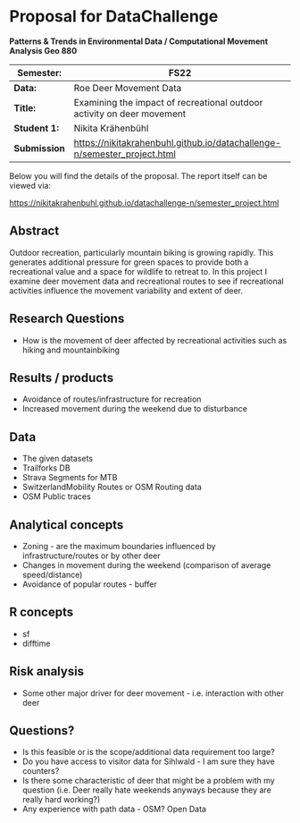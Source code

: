 # Proposal for DataChallenge

**Patterns & Trends in Environmental Data / Computational Movement Analysis Geo 880**

| Semester:      | FS22                                                                       |
|------------------------|------------------------------------------------|
| **Data:**      | Roe Deer Movement Data                                                     |
| **Title:**     | Examining the impact of recreational outdoor activity on deer movement     |
| **Student 1:** | Nikita Krähenbühl                                                          |
| **Submission** | <https://nikitakrahenbuhl.github.io/datachallenge-n/semester_project.html> |

Below you will find the details of the proposal. The report itself can be viewed via:

<https://nikitakrahenbuhl.github.io/datachallenge-n/semester_project.html>

## Abstract

<!-- (50-60 words) -->

Outdoor recreation, particularly mountain biking is growing rapidly. This generates additional pressure for green spaces to provide both a recreational value and a space for wildlife to retreat to. In this project I examine deer movement data and recreational routes to see if recreational activities influence the movement variability and extent of deer.

## Research Questions

<!-- (50-60 words) -->

-   How is the movement of deer affected by recreational activities such as hiking and mountainbiking

## Results / products

<!-- What do you expect, anticipate? -->

-   Avoidance of routes/infrastructure for recreation
-   Increased movement during the weekend due to disturbance

## Data

<!-- What data will you use? Will you require additional context data? Where do you get this data from? Do you already have all the data? -->

-   The given datasets
-   Trailforks DB
-   Strava Segments for MTB
-   SwitzerlandMobility Routes or OSM Routing data
-   OSM Public traces

## Analytical concepts

<!-- Which analytical concepts will you use? What conceptual movement spaces and respective modelling approaches of trajectories will you be using? What additional spatial analysis methods will you be using? -->

-   Zoning - are the maximum boundaries influenced by infrastructure/routes or by other deer
-   Changes in movement during the weekend (comparison of average speed/distance)
-   Avoidance of popular routes - buffer

## R concepts

<!-- Which R concepts, functions, packages will you mainly use. What additional spatial analysis methods will you be using? -->

-   sf
-   difftime

## Risk analysis

<!-- What could be the biggest challenges/problems you might face? What is your plan B? -->

-   Some other major driver for deer movement - i.e. interaction with other deer

## Questions?

<!-- Which questions would you like to discuss at the coaching session? -->

-   Is this feasible or is the scope/additional data requirement too large?
-   Do you have access to visitor data for Sihlwald - I am sure they have counters?
-   Is there some characteristic of deer that might be a problem with my question (i.e. Deer really hate weekends anyways because they are really hard working?)
-   Any experience with path data - OSM? Open Data
